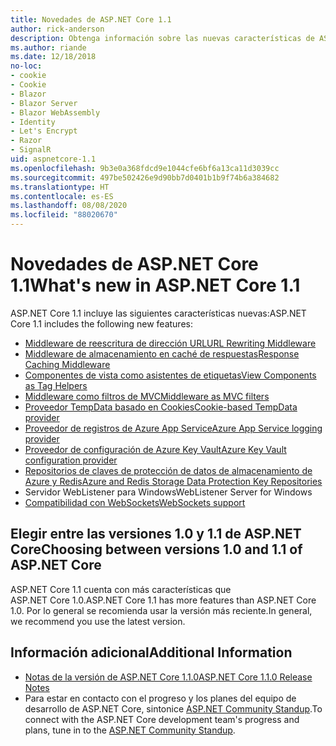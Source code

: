 ```yaml
---
title: Novedades de ASP.NET Core 1.1
author: rick-anderson
description: Obtenga información sobre las nuevas características de ASP.NET Core 1.1.
ms.author: riande
ms.date: 12/18/2018
no-loc:
- cookie
- Cookie
- Blazor
- Blazor Server
- Blazor WebAssembly
- Identity
- Let's Encrypt
- Razor
- SignalR
uid: aspnetcore-1.1
ms.openlocfilehash: 9b3e0a368fdcd9e1044cfe6bf6a13ca11d3039cc
ms.sourcegitcommit: 497be502426e9d90bb7d0401b1b9f74b6a384682
ms.translationtype: HT
ms.contentlocale: es-ES
ms.lasthandoff: 08/08/2020
ms.locfileid: "88020670"
---
```

# <a name="whats-new-in-aspnet-core-11"></a><span data-ttu-id="3cd87-103">Novedades de ASP.NET Core 1.1</span><span class="sxs-lookup"><span data-stu-id="3cd87-103">What's new in ASP.NET Core 1.1</span></span>

<span data-ttu-id="3cd87-104">ASP.NET Core 1.1 incluye las siguientes características nuevas:</span><span class="sxs-lookup"><span data-stu-id="3cd87-104">ASP.NET Core 1.1 includes the following new features:</span></span>

- [<span data-ttu-id="3cd87-105">Middleware de reescritura de dirección URL</span><span class="sxs-lookup"><span data-stu-id="3cd87-105">URL Rewriting Middleware</span></span>](xref:fundamentals/url-rewriting)
- [<span data-ttu-id="3cd87-106">Middleware de almacenamiento en caché de respuestas</span><span class="sxs-lookup"><span data-stu-id="3cd87-106">Response Caching Middleware</span></span>](xref:performance/caching/middleware)
- [<span data-ttu-id="3cd87-107">Componentes de vista como asistentes de etiquetas</span><span class="sxs-lookup"><span data-stu-id="3cd87-107">View Components as Tag Helpers</span></span>](xref:mvc/views/view-components#invoking-a-view-component-as-a-tag-helper)
- [<span data-ttu-id="3cd87-108">Middleware como filtros de MVC</span><span class="sxs-lookup"><span data-stu-id="3cd87-108">Middleware as MVC filters</span></span>](xref:mvc/controllers/filters#using-middleware-in-the-filter-pipeline)
- [<span data-ttu-id="3cd87-109">Proveedor TempData basado en Cookies</span><span class="sxs-lookup"><span data-stu-id="3cd87-109">Cookie-based TempData provider</span></span>](xref:fundamentals/app-state#tempdata)
- [<span data-ttu-id="3cd87-110">Proveedor de registros de Azure App Service</span><span class="sxs-lookup"><span data-stu-id="3cd87-110">Azure App Service logging provider</span></span>](xref:fundamentals/logging/index#azure-app-service-provider)
- [<span data-ttu-id="3cd87-111">Proveedor de configuración de Azure Key Vault</span><span class="sxs-lookup"><span data-stu-id="3cd87-111">Azure Key Vault configuration provider</span></span>](xref:security/key-vault-configuration)
- [<span data-ttu-id="3cd87-112">Repositorios de claves de protección de datos de almacenamiento de Azure y Redis</span><span class="sxs-lookup"><span data-stu-id="3cd87-112">Azure and Redis Storage Data Protection Key Repositories</span></span>](xref:security/data-protection/implementation/key-storage-providers)
- <span data-ttu-id="3cd87-113">Servidor WebListener para Windows</span><span class="sxs-lookup"><span data-stu-id="3cd87-113">WebListener Server for Windows</span></span>
- [<span data-ttu-id="3cd87-114">Compatibilidad con WebSockets</span><span class="sxs-lookup"><span data-stu-id="3cd87-114">WebSockets support</span></span>](xref:fundamentals/websockets)

## <a name="choosing-between-versions-10-and-11-of-aspnet-core"></a><span data-ttu-id="3cd87-115">Elegir entre las versiones 1.0 y 1.1 de ASP.NET Core</span><span class="sxs-lookup"><span data-stu-id="3cd87-115">Choosing between versions 1.0 and 1.1 of ASP.NET Core</span></span>

<span data-ttu-id="3cd87-116">ASP.NET Core 1.1 cuenta con más características que ASP.NET Core 1.0.</span><span class="sxs-lookup"><span data-stu-id="3cd87-116">ASP.NET Core 1.1 has more features than ASP.NET Core 1.0.</span></span> <span data-ttu-id="3cd87-117">Por lo general se recomienda usar la versión más reciente.</span><span class="sxs-lookup"><span data-stu-id="3cd87-117">In general, we recommend you use the latest version.</span></span>

## <a name="additional-information"></a><span data-ttu-id="3cd87-118">Información adicional</span><span class="sxs-lookup"><span data-stu-id="3cd87-118">Additional Information</span></span>

- [<span data-ttu-id="3cd87-119">Notas de la versión de ASP.NET Core 1.1.0</span><span class="sxs-lookup"><span data-stu-id="3cd87-119">ASP.NET Core 1.1.0 Release Notes</span></span>](https://github.com/dotnet/aspnetcore/releases/tag/1.1.0)
- <span data-ttu-id="3cd87-120">Para estar en contacto con el progreso y los planes del equipo de desarrollo de ASP.NET Core, sintonice [ASP.NET Community Standup](https://live.asp.net/).</span><span class="sxs-lookup"><span data-stu-id="3cd87-120">To connect with the ASP.NET Core development team's progress and plans, tune in to the [ASP.NET Community Standup](https://live.asp.net/).</span></span>
